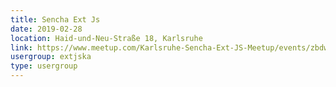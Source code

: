 ```yaml
---
title: Sencha Ext Js
date: 2019-02-28
location: Haid-und-Neu-Straße 18, Karlsruhe
link: https://www.meetup.com/Karlsruhe-Sencha-Ext-JS-Meetup/events/zbdwcpyzdblc/
usergroup: extjska
type: usergroup
---
```

